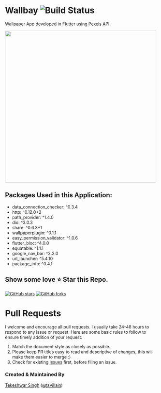 # Wallbay ![Build Status](https://travis-ci.com/tsvillain/Wallbay.svg?token=sEFaCoje12yw6XrMXPet&)

Wallpaper App developed in Flutter using [Pexels API](https://www.pexels.com/api/)

<img src="demo/wallbay.gif" height=500>

## Packages Used in this Application:
  * data_connection_checker: ^0.3.4
  * http: ^0.12.0+2
  * path_provider: ^1.4.0
  * dio: ^3.0.3
  * share: ^0.6.3+1
  * wallpaperplugin: ^0.1.1
  * easy_permission_validator: ^1.0.6
  * flutter_bloc: ^4.0.0
  * equatable: ^1.1.1
  * google_nav_bar: ^2.2.0
  * url_launcher: ^5.4.10
  * package_info: ^0.4.1
  
## Show some love ⭐ Star this Repo.
[![GitHub stars](https://img.shields.io/github/stars/tsvillain/Wallbay.svg?style=social&label=Star)](https://github.com/tsvillain/Wallbay) [![GitHub forks](https://img.shields.io/github/forks/tsvillain/Wallbay.svg?style=social&label=Fork)](https://github.com/tsvillain/Wallbay/fork)

# Pull Requests

I welcome and encourage all pull requests. I usually take 24-48 hours to respond to any issue or request. Here are some basic rules to follow to ensure timely addition of your request:

1.  Match the document style as closely as possible.
2.  Please keep PR titles easy to read and descriptive of changes, this will make them easier to merge :)
3.  Check for existing [issues](https://github.com/tsvillain/Wallbay/issues) first, before filing an issue.

### Created & Maintained By

[Tekeshwar Singh](https://github.com/tsvillain) ([@tsvillain](https://www.instagram.com/tsvillain))

